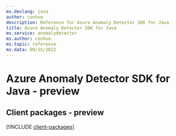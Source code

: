 ```yaml
---
ms.devlang: java
author: conhua
description: Reference for Azure Anomaly Detector SDK for Java
title: Azure Anomaly Detector SDK for Java
ms.service: anomalydetector
ms.author: conhua
ms.topic: reference
ms.data: 09/15/2022
---
```

# Azure Anomaly Detector SDK for Java - preview

## Client packages - preview
[!INCLUDE [client-packages](anomaly-detector-client-index.md)]